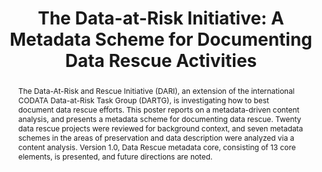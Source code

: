 ---
abstract: The Data-At-Risk and Rescue Initiative (DARI), an extension of the international
  CODATA Data-at-Risk Task Group (DARTG), is investigating how to best document data
  rescue efforts. This poster reports on a metadata-driven content analysis, and presents
  a metadata scheme for documenting data rescue. Twenty data rescue projects were
  reviewed for background context, and seven metadata schemes in the areas of preservation
  and data description were analyzed via a content analysis. Version 1.0, Data Rescue
  metadata core, consisting of 13 core elements, is presented, and future directions
  are noted.
creators:
- Anona C. Earls
- Erin Clary
- Jane Greenberg
- Aaron Kirschenfeld
- Angela P. Murillo
- W. Davenport Robertson
- Shea Swauger
- William L. Anderson
date: null
document_url: https://services.phaidra.univie.ac.at/api/object/o:378089/download
grand_parent: iPRES
institutions: []
keywords:
- data rescue
- metadata schemes
- documentation
- endangered data
- scientific data.
- lisbon
landing_page_url: https://phaidra.univie.ac.at/o:378089
language: eng
layout: publication
license: CC BY-SA 2.0 AT
notes_url: null
parent: iPRES 2013
publication_type: paper
size: 446007
slides_url: null
source_name: iPRES
stream_url: null
title: 'The Data-at-Risk Initiative: A Metadata Scheme for Documenting Data Rescue
  Activities'
year: 2013
---
